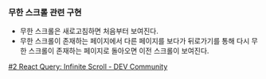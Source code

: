 
### 무한 스크롤 관련 구현

- 무한 스크롤은 새로고침하면 처음부터 보여진다.
- 무한 스크롤이 존재하는 페이지에서 다른 페이지를 보다가 뒤로가기를 통해 다시 무한 스크롤이 존재하는 페이지로 돌아오면 이전 스크롤이 보여진다.

[#2 React Query: Infinite Scroll - DEV Community](https://dev.to/kevin-uehara/2-react-query-infinite-scroll-1mg8)